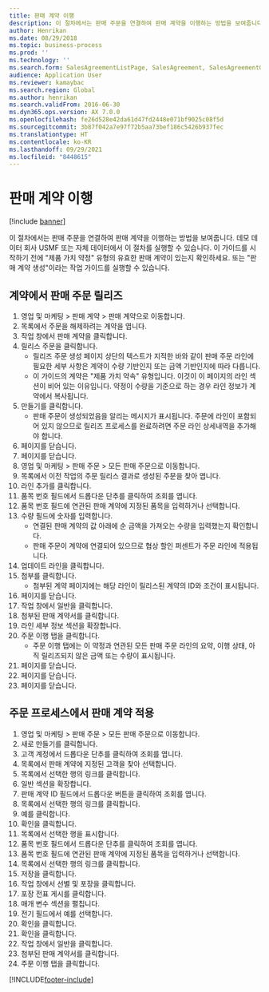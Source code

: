 ```yaml
---
title: 판매 계약 이행
description: 이 절차에서는 판매 주문을 연결하여 판매 계약을 이행하는 방법을 보여줍니다.
author: Henrikan
ms.date: 08/29/2018
ms.topic: business-process
ms.prod: ''
ms.technology: ''
ms.search.form: SalesAgreementListPage, SalesAgreement, SalesAgreementGenerateReleaseOrder, SalesTableListPage, SalesTable, AgreementLine, SalesCreateOrder,  SalesEditLines, SalesAgreementHistory
audience: Application User
ms.reviewer: kamaybac
ms.search.region: Global
ms.author: henrikan
ms.search.validFrom: 2016-06-30
ms.dyn365.ops.version: AX 7.0.0
ms.openlocfilehash: fe26d528e42da61d47fd2448e071bf9025c08f5d
ms.sourcegitcommit: 3b87f042a7e97f72b5aa73bef186c5426b937fec
ms.translationtype: HT
ms.contentlocale: ko-KR
ms.lasthandoff: 09/29/2021
ms.locfileid: "8448615"
---
```

# <a name="fulfill-sales-agreements"></a>판매 계약 이행

[!include [banner](../../includes/banner.md)]

이 절차에서는 판매 주문을 연결하여 판매 계약을 이행하는 방법을 보여줍니다. 데모 데이터 회사 USMF 또는 자체 데이터에서 이 절차를 실행할 수 있습니다. 이 가이드를 시작하기 전에 "제품 가치 약정" 유형의 유효한 판매 계약이 있는지 확인하세요. 또는 "판매 계약 생성"이라는 작업 가이드를 실행할 수 있습니다.  




## <a name="release-a-sales-order-from-the-agreement"></a>계약에서 판매 주문 릴리즈
1. 영업 및 마케팅 > 판매 계약 > 판매 계약으로 이동합니다.
2. 목록에서 주문을 해제하려는 계약을 엽니다.
3. 작업 창에서 판매 계약을 클릭합니다.
4. 릴리스 주문을 클릭합니다.
    * 릴리즈 주문 생성 페이지 상단의 텍스트가 지적한 바와 같이 판매 주문 라인에 필요한 세부 사항은 계약이 수량 기반인지 또는 금액 기반인지에 따라 다릅니다.  
    * 이 가이드의 계약은 "제품 가치 약속" 유형입니다. 이것이 이 페이지의 라인 섹션이 비어 있는 이유입니다. 약정이 수량을 기준으로 하는 경우 라인 정보가 계약에서 복사됩니다.  
5. 만들기를 클릭합니다.
    * 판매 주문이 생성되었음을 알리는 메시지가 표시됩니다. 주문에 라인이 포함되어 있지 않으므로 릴리즈 프로세스를 완료하려면 주문 라인 상세내역을 추가해야 합니다.   
6. 페이지를 닫습니다.
7. 페이지를 닫습니다.
8. 영업 및 마케팅 > 판매 주문 > 모든 판매 주문으로 이동합니다.
9. 목록에서 이전 작업의 주문 릴리스 결과로 생성된 주문을 찾아 엽니다.
10. 라인 추가를 클릭합니다.
11. 품목 번호 필드에서 드롭다운 단추를 클릭하여 조회를 엽니다.
12. 품목 번호 필드에 연관된 판매 계약에 지정된 품목을 입력하거나 선택합니다.
13. 수량 필드에 숫자를 입력합니다.
    * 연결된 판매 계약의 값 아래에 순 금액을 가져오는 수량을 입력했는지 확인합니다.  
    * 판매 주문이 계약에 연결되어 있으므로 협상 할인 퍼센트가 주문 라인에 적용됩니다.  
14. 업데이트 라인을 클릭합니다.
15. 첨부를 클릭합니다.
    * 첨부된 계약 페이지에는 해당 라인이 릴리스된 계약의 ID와 조건이 표시됩니다.  
16. 페이지를 닫습니다.
17. 작업 창에서 일반을 클릭합니다.
18. 첨부된 판매 계약서를 클릭합니다.
19. 라인 세부 정보 섹션을 확장합니다.
20. 주문 이행 탭을 클릭합니다.
    * 주문 이행 탭에는 이 약정과 연관된 모든 판매 주문 라인의 요약, 이행 상태, 아직 릴리즈되지 않은 금액 또는 수량이 표시됩니다.   
21. 페이지를 닫습니다.
22. 페이지를 닫습니다.
23. 페이지를 닫습니다.

## <a name="apply-sales-agreement-in-the-order-process"></a>주문 프로세스에서 판매 계약 적용
1. 영업 및 마케팅 > 판매 주문 > 모든 판매 주문으로 이동합니다.
2. 새로 만들기를 클릭합니다.
3. 고객 계정에서 드롭다운 단추를 클릭하여 조회를 엽니다.
4. 목록에서 판매 계약에 지정된 고객을 찾아 선택합니다.
5. 목록에서 선택한 행의 링크를 클릭합니다.
6. 일반 섹션을 확장합니다.
7. 판매 계약 ID 필드에서 드롭다운 버튼을 클릭하여 조회를 엽니다.
8. 목록에서 선택한 행의 링크를 클릭합니다.
9. 예를 클릭합니다.
10. 확인을 클릭합니다.
11. 목록에서 선택한 행을 표시합니다.
12. 품목 번호 필드에서 드롭다운 단추를 클릭하여 조회를 엽니다.
13. 품목 번호 필드에 연관된 판매 계약에 지정된 품목을 입력하거나 선택합니다.
14. 목록에서 선택한 행의 링크를 클릭합니다.
15. 저장을 클릭합니다.
16. 작업 창에서 선별 및 포장을 클릭합니다.
17. 포장 전표 게시를 클릭합니다.
18. 매개 변수 섹션을 펼칩니다.
19. 전기 필드에서 예를 선택합니다.
20. 확인을 클릭합니다.
21. 확인을 클릭합니다.
22. 작업 창에서 일반을 클릭합니다.
23. 첨부된 판매 계약서를 클릭합니다.
24. 주문 이행 탭을 클릭합니다.



[!INCLUDE[footer-include](../../../includes/footer-banner.md)]